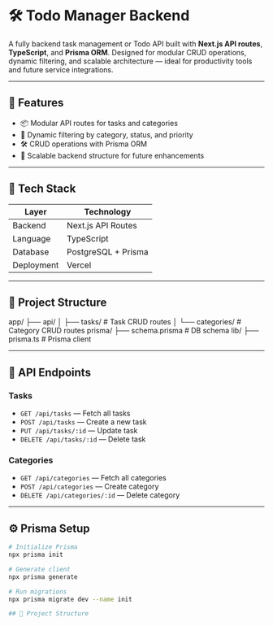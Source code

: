 # 🛠️ Todo Manager Backend

A fully backend task management or Todo API built with **Next.js API routes**, **TypeScript**, and **Prisma ORM**. Designed for modular CRUD operations, dynamic filtering, and scalable architecture — ideal for productivity tools and future service integrations.

---

## 🚀 Features

- 📦 Modular API routes for tasks and categories
- 🧠 Dynamic filtering by category, status, and priority
- 🛠️ CRUD operations with Prisma ORM
- 🧱 Scalable backend structure for future enhancements

---

## 🧰 Tech Stack

| Layer      | Technology          |
| ---------- | ------------------- |
| Backend    | Next.js API Routes  |
| Language   | TypeScript          |
| Database   | PostgreSQL + Prisma |
| Deployment | Vercel              |

---

## 📂 Project Structure

app/ ├── api/ │ ├── tasks/ # Task CRUD routes │ └── categories/ # Category CRUD routes prisma/ ├── schema.prisma # DB schema lib/ ├── prisma.ts # Prisma client

---

## 🧪 API Endpoints

### Tasks

- `GET /api/tasks` — Fetch all tasks
- `POST /api/tasks` — Create a new task
- `PUT /api/tasks/:id` — Update task
- `DELETE /api/tasks/:id` — Delete task

### Categories

- `GET /api/categories` — Fetch all categories
- `POST /api/categories` — Create category
- `DELETE /api/categories/:id` — Delete category

---

## ⚙️ Prisma Setup

```bash
# Initialize Prisma
npx prisma init

# Generate client
npx prisma generate

# Run migrations
npx prisma migrate dev --name init

## 📂 Project Structure

```
